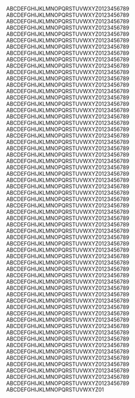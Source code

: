 ABCDEFGHIJKLMNOPQRSTUVWXYZ0123456789
ABCDEFGHIJKLMNOPQRSTUVWXYZ0123456789
ABCDEFGHIJKLMNOPQRSTUVWXYZ0123456789
ABCDEFGHIJKLMNOPQRSTUVWXYZ0123456789
ABCDEFGHIJKLMNOPQRSTUVWXYZ0123456789
ABCDEFGHIJKLMNOPQRSTUVWXYZ0123456789
ABCDEFGHIJKLMNOPQRSTUVWXYZ0123456789
ABCDEFGHIJKLMNOPQRSTUVWXYZ0123456789
ABCDEFGHIJKLMNOPQRSTUVWXYZ0123456789
ABCDEFGHIJKLMNOPQRSTUVWXYZ0123456789
ABCDEFGHIJKLMNOPQRSTUVWXYZ0123456789
ABCDEFGHIJKLMNOPQRSTUVWXYZ0123456789
ABCDEFGHIJKLMNOPQRSTUVWXYZ0123456789
ABCDEFGHIJKLMNOPQRSTUVWXYZ0123456789
ABCDEFGHIJKLMNOPQRSTUVWXYZ0123456789
ABCDEFGHIJKLMNOPQRSTUVWXYZ0123456789
ABCDEFGHIJKLMNOPQRSTUVWXYZ0123456789
ABCDEFGHIJKLMNOPQRSTUVWXYZ0123456789
ABCDEFGHIJKLMNOPQRSTUVWXYZ0123456789
ABCDEFGHIJKLMNOPQRSTUVWXYZ0123456789
ABCDEFGHIJKLMNOPQRSTUVWXYZ0123456789
ABCDEFGHIJKLMNOPQRSTUVWXYZ0123456789
ABCDEFGHIJKLMNOPQRSTUVWXYZ0123456789
ABCDEFGHIJKLMNOPQRSTUVWXYZ0123456789
ABCDEFGHIJKLMNOPQRSTUVWXYZ0123456789
ABCDEFGHIJKLMNOPQRSTUVWXYZ0123456789
ABCDEFGHIJKLMNOPQRSTUVWXYZ0123456789
ABCDEFGHIJKLMNOPQRSTUVWXYZ0123456789
ABCDEFGHIJKLMNOPQRSTUVWXYZ0123456789
ABCDEFGHIJKLMNOPQRSTUVWXYZ0123456789
ABCDEFGHIJKLMNOPQRSTUVWXYZ0123456789
ABCDEFGHIJKLMNOPQRSTUVWXYZ0123456789
ABCDEFGHIJKLMNOPQRSTUVWXYZ0123456789
ABCDEFGHIJKLMNOPQRSTUVWXYZ0123456789
ABCDEFGHIJKLMNOPQRSTUVWXYZ0123456789
ABCDEFGHIJKLMNOPQRSTUVWXYZ0123456789
ABCDEFGHIJKLMNOPQRSTUVWXYZ0123456789
ABCDEFGHIJKLMNOPQRSTUVWXYZ0123456789
ABCDEFGHIJKLMNOPQRSTUVWXYZ0123456789
ABCDEFGHIJKLMNOPQRSTUVWXYZ0123456789
ABCDEFGHIJKLMNOPQRSTUVWXYZ0123456789
ABCDEFGHIJKLMNOPQRSTUVWXYZ0123456789
ABCDEFGHIJKLMNOPQRSTUVWXYZ0123456789
ABCDEFGHIJKLMNOPQRSTUVWXYZ0123456789
ABCDEFGHIJKLMNOPQRSTUVWXYZ0123456789
ABCDEFGHIJKLMNOPQRSTUVWXYZ0123456789
ABCDEFGHIJKLMNOPQRSTUVWXYZ0123456789
ABCDEFGHIJKLMNOPQRSTUVWXYZ0123456789
ABCDEFGHIJKLMNOPQRSTUVWXYZ0123456789
ABCDEFGHIJKLMNOPQRSTUVWXYZ0123456789
ABCDEFGHIJKLMNOPQRSTUVWXYZ0123456789
ABCDEFGHIJKLMNOPQRSTUVWXYZ0123456789
ABCDEFGHIJKLMNOPQRSTUVWXYZ0123456789
ABCDEFGHIJKLMNOPQRSTUVWXYZ0123456789
ABCDEFGHIJKLMNOPQRSTUVWXYZ0123456789
ABCDEFGHIJKLMNOPQRSTUVWXYZ0123456789
ABCDEFGHIJKLMNOPQRSTUVWXYZ0123456789
ABCDEFGHIJKLMNOPQRSTUVWXYZ0123456789
ABCDEFGHIJKLMNOPQRSTUVWXYZ0123456789
ABCDEFGHIJKLMNOPQRSTUVWXYZ0123456789
ABCDEFGHIJKLMNOPQRSTUVWXYZ01